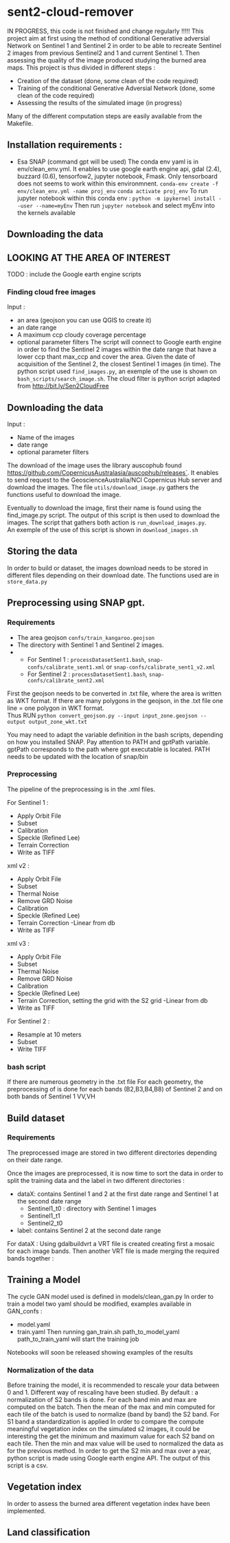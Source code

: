 # sent2-cloud-remover
IN PROGRESS, this code is not finished and change regularly !!!!!
This project aim at first using the method of conditional Generative adversial Network on Sentinel 1 and Sentinel 2 
in order to be able to recreate Sentinel 2 images from previous Sentinel2 and 1 and current Sentinel 1. Then assessing the quality of the
image produced studying the burned area maps. 
This project is thus divided in different steps : 
- Creation of the dataset (done, some clean of the code required)
- Training of the conditional Generative Adversial Network (done, some clean of the code required)
- Assessing  the results of the simulated image (in progress)  

Many of the different computation steps are easily available from the Makefile. 

## Installation requirements : 


 - Esa SNAP (command gpt will be used)
 The conda env yaml  is in env/clean_env.yml. It enables to use google earth engine api, gdal (2.4), buzzard (0.6), tensorfow2, 
 jupyter notebook, Fmask.
 Only tensorboard does not seems to work within this environmnent.
 `conda-env create -f env/clean_env.yml -name proj_env`
 `conda activate proj_env`
 To run jupyter notebook within this conda env : 
 `python -m ipykernel install --user --name=myEnv`
 Then run `jupyter notebook` and select myEnv into the kernels available



## Downloading the data

## LOOKING AT THE AREA OF INTEREST
 TODO : include the Google earth engine scripts
 
### Finding cloud free images


Input : 
- an area (geojson you can use QGIS to create it)
- an date range
- A maximum ccp cloudy coverage percentage
- optional parameter filters
The script will connect to Google earth engine in order to find the Sentinel 2 images within the date range that have a lower
ccp thant max_ccp and cover the area. Given the date of acquisition of the Sentinel 2, the closest Sentinel 1 images (in time).
The python script used `find_images.py`, an exemple of the use is shown on `bash_scripts/search_image.sh`.
The cloud filter is python script adapted from  http://bit.ly/Sen2CloudFree

## Downloading the data

Input : 
- Name of the images 
- date range
- optional parameter filters

The download of the image uses the library auscophub found https://github.com/CopernicusAustralasia/auscophub/releases`. 
It enables to send request to the GeoscienceAustralia/NCI Copernicus Hub server and download the images. 
The file `utils/download_image.py` gathers the functions useful to download the image. 

Eventually to download the image, first their name is found using the find_image.py script. The output of this script is then 
used to download the images. The script that gathers both action is `run_download_images.py`.  
An exemple of the use of this script is shown in `download_images.sh`

## Storing the data

In order to build or dataset, the images download needs to be stored in different files depending on their download date.
The functions used are in `store_data.py`

## Preprocessing using SNAP gpt. 

### Requirements
- The area geojson `confs/train_kangaroo.geojson`
- The directory with Sentinel 1 and Sentinel 2 images.  
- - For Sentinel 1 : `processDatasetSent1.bash`, `snap-confs/calibrate_sent1.xml` or `snap-confs/calibrate_sent1_v2.xml`   
   - For Sentinel 2 : `processDatasetSent1.bash`, `snap-confs/calibrate_sent2.xml`

First the geojson needs to be converted in .txt file, where the area is written as WKT format. If there are many polygons 
in the geojson, in the .txt file one line = one polygon in WKT format.  
Thus RUN `python convert_geojson.py --input input_zone.geojson --output output_zone_wkt.txt`

You may need to adapt the variable definition in the bash scripts, depending on how you installed SNAP. Pay attention to 
PATH and gptPath variable. gptPath corresponds to the path where gpt executable is located. PATH needs to be updated with
the location of snap/bin

### Preprocessing

The pipeline of the preprocessing is in the .xml files. 

For Sentinel 1 : 

- Apply Orbit File
- Subset 
- Calibration
- Speckle (Refined Lee)
- Terrain Correction
- Write as TIFF

xml v2 : 
- Apply Orbit File
- Subset 
- Thermal Noise
- Remove GRD Noise
- Calibration
- Speckle (Refined Lee)
- Terrain Correction
-Linear from db
- Write as TIFF

xml v3 : 
- Apply Orbit File
- Subset 
- Thermal Noise
- Remove GRD Noise
- Calibration
- Speckle (Refined Lee)
- Terrain Correction, setting the grid with the S2 grid
-Linear from db
- Write as TIFF

For Sentinel 2 : 
- Resample at 10 meters
- Subset 
- Write TIFF


### bash script

If there are numerous geometry in the .txt file For each geometry, the preprocessing of is done for each bands 
(B2,B3,B4,B8) of Sentinel 2 and on both bands of Sentinel 1 VV,VH

## Build dataset 
### Requirements
The preprocessed image are stored in two different directories depending on their date range. 

Once the images are preprocessed, it is now time to sort the data in order to split the training data and the label in two
different directories : 
- dataX: contains Sentinel 1 and 2 at the first date range and Sentinel 1 at the second date range  
    - Sentinel1_t0 : directory with Sentinel 1 images 
    - Sentinel1_t1
    - Sentinel2_t0 
- label: contains Sentinel 2 at the second date range

For dataX : 
Using gdalbuildvrt a VRT file is created creating first a mosaic for each image bands. Then another VRT file is made merging
the required bands together : 

## Training a Model
The cycle GAN model used is defined in models/clean_gan.py
In order to train a model two yaml should be modified, examples available in GAN_confs :  
- model.yaml
- train.yaml
Then running gan_train.sh path_to_model_yaml path_to_train_yaml will start the training job

Notebooks will soon be released showing examples of the results

### Normalization of the data

Before training the model, it is recommended to rescale your data between 0 and 1. Different way of rescaling have been studied.
By default :  a normalization of S2 bands is done. For each band min and max are computed on the batch. Then the mean of the max and min
computed for each tile of the batch is used to normalize (band by band) the S2 band. For S1 band a standardization is applied
In order to compare the compute meaningful vegetation index on the simulated s2 images, it could be interesting the get the 
minimum and maximum value for each S2 band on each tile. Then the min and max value will be used to normalized the data as for the previous method.
In order to get the S2 min and max over a year, python script is made using Google earth engine API. The output of this script
is a csv.

## Vegetation index 
In order to assess the burned area different vegetation index have been implemented.

## Land classification








 



 
